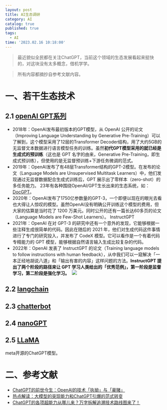 ```yaml
---
layout: post
title: AI生态调研
category: AI
catalog: true
published: true
tags:
  - AI
time: '2023.02.16 10:18:00'
---
```

> 最近貌似全民都在关注ChatGPT，当前这个领域的生态发展看起来挺快的，对这块没有太多概念，借机学学。

> 所有内容都摘抄自参考文献内容。


# 一、若干生态技术
## 2.1 [openAI GPT系列](https://github.com/openai)
- 2018年：OpenAI发布最初版本的GPT模型，从 OpenAI 公开的论文（Improving Language Understanding by Generative Pre-Training）可以了解到，这个模型采用了12层的Transformer Decoder结构，用了大约5GB的无监督文本数据进行语言模型任务的训练。虽然**初代GPT模型采用的就已经是生成式的预训练**（这也是 GPT 名字的由来，Generative Pre-Training，即生成式预训练），但使用的是无监督预训练+下游任务微调的范式。
- 2019年：OpenAI发布了有48层Transformer结构的GPT-2模型。在发布的论文（Language Models are Unsupervised Multitask Learners）中，他们发现通过无监督数据配合生成式训练后，GPT 展示出了零样本（zero-shot）的多任务能力。
23年有各种围绕OpenAI/GPT生长出来的生态系统，如：[DocGPT](https://github.com/arc53/DocsGPT)。
- 2020年：OpenAI发布了1750亿参数量的GPT-3，一个即便以现在的眼光去看也大得让人惊叹的模型。虽然OpenAI没有明确公开训练这个模型的费用，但大家的估算是当时花了 1200 万美元。同时公开的还有一篇长达60多页的论文（Language Models are Few-Shot Learners）。
InstructGPT
- 2021年：OpenAI 在对 GPT-3 的研究中还有一个意外的发现，它能够根据一些注释生成很简单的代码。因此在随后的 2021 年，他们对生成代码这件事情进行了专门的研究投入，并发布了 CodeX 模型。它可以看作是一个有着代码专精能力的 GPT 模型，能够根据自然语言输入生成比较复杂的代码。
- 2022年：OpenAI 发表了 InstructGPT 的论文（Training language models to follow instructions with human feedback），从中我们可以一窥解决「一本正经地胡说八道」和「输出有害的内容」这样问题的方法。**InstructGPT 提出了两个阶段的路径来让 GPT 学习人类给出的「优秀范例」，第一阶段是监督学习，第二阶段是强化学习。**
![]()
![]({{site.baseurl}}/https://appserversrc.8btc.cn/Fr0FlPXZTqHENAb7ilsdBBMFps3s)

## 2.2 [langchain](https://langchain.readthedocs.io/en/latest/)

## 2.3 [chatterbot](https://chatterbot.readthedocs.io/)

## 2.4 [nanoGPT](https://github.com/karpathy/nanoGPT)

## 2.5 [LLaMA](https://github.com/facebookresearch/llama)
meta开源的ChatGPT模型。

# 二、参考文献
- [ChatGPT的前世今生：OpenAI的技术「执拗」与「豪赌」](https://www.8btc.com/article/6805740)
- [热点解读：大模型的突现能力和ChatGPT引爆的范式转变](https://mp.weixin.qq.com/s?__biz=MzA3MzI4MjgzMw==&mid=2650864784&idx=3&sn=fb8ad092ad32623af7ea822652cd14cc&chksm=84e538eeb392b1f8ff40fa10dc2c84b56904fed261ff15f97f36a1023f887807af62ea39bde7&scene=21#wechat_redirect)
- [ChatGPT的各项超能力从哪儿来？万字拆解追溯技术路线图来了！](https://mp.weixin.qq.com/s?__biz=MzA3MzI4MjgzMw==&mid=2650864144&idx=4&sn=1270624988d70f44d4059af7ac4ae4e0&chksm=84e53e6eb392b7785418e8257952284cfe6dd801d84404958fb917c461da792039626e172c31&scene=21#wechat_redirect)
